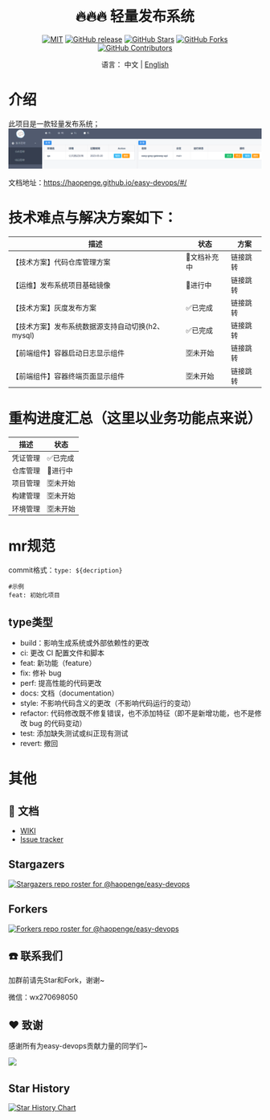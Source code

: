 <div align="center">

<h1 align="center">🔥🔥🔥 轻量发布系统</h1>

<div align="center">

[![MIT](https://img.shields.io/badge/license-MIT-blue.svg)](https://github.com/haopenge/easy-devops/blob/main/LICENSE)
[![GitHub release](https://img.shields.io/github/release/haopenge/easy-devops)](https://github.com/haopenge/easy-devops/releases)
[![GitHub Stars](https://img.shields.io/github/stars/haopenge/easy-devops)](https://github.com/haopenge/easy-devops/stargazers)
[![GitHub Forks](https://img.shields.io/github/forks/haopenge/easy-devops)](https://github.com/haopenge/easy-devops/fork)
[![GitHub Contributors](https://img.shields.io/github/contributors/haopenge/easy-devops)](https://github.com/haopenge/easy-devops/graphs/contributors)

</div>

语言： 中文 | [English](README_CN.md)
</div>


# 介绍

此项目是一款轻量发布系统；
![](docs/img/project.png)

文档地址：https://haopenge.github.io/easy-devops/#/

# 技术难点与解决方案如下：

| 描述               | 状态      | 方案   |
| ---------------- | ------- | ---- |
| 【技术方案】代码仓库管理方案   | 📄文档补充中 | 链接跳转 |
| 【运维】发布系统项目基础镜像   | 🚀进行中   | 链接跳转 |
| 【技术方案】灰度发布方案     | ✅已完成    | 链接跳转 |
| 【技术方案】发布系统数据源支持自动切换(h2、mysql)     | ✅已完成    | 链接跳转 |
| 【前端组件】容器启动日志显示组件 | 🈳未开始   | 链接跳转 |
| 【前端组件】容器终端页面显示组件 | 🈳未开始   | 链接跳转  |

  
# 重构进度汇总（这里以业务功能点来说）  


| 描述   | 状态    |
| ---- | ----- |
| 凭证管理 | ✅已完成  |
| 仓库管理 | 🚀进行中 |
| 项目管理 | 🈳未开始 |
| 构建管理 | 🈳未开始 |
| 环境管理 | 🈳未开始 |

# mr规范

commit格式：`type: ${decription}`

```
#示例
feat: 初始化项目
```

## type类型

-   build：影响生成系统或外部依赖性的更改
-   ci: 更改 CI 配置文件和脚本
-   feat: 新功能（feature）
-   fix: 修补 bug
-   perf: 提高性能的代码更改
-   docs: 文档（documentation）
-   style: 不影响代码含义的更改（不影响代码运行的变动）
-   refactor: 代码修改既不修复错误，也不添加特征（即不是新增功能，也不是修改 bug 的代码变动）
-   test: 添加缺失测试或纠正现有测试
-   revert: 撤回


# 其他

## 📑 文档

* <a href="https://github.com/haopenge/easy-devops/wiki">WIKI</a>
* <a href="https://github.com/haopenge/easy-devops/issues">Issue tracker</a>

## Stargazers
[![Stargazers repo roster for @haopenge/easy-devops](https://reporoster.com/stars/haopenge/easy-devops)](https://github.com/haopenge/easy-devops/stargazers)

## Forkers
[![Forkers repo roster for @haopenge/easy-devops](https://reporoster.com/forks/haopenge/easy-devops)](https://github.com/haopenge/easy-devops/network/members)

## ☎️ 联系我们

加群前请先Star和Fork，谢谢~

微信：wx270698050



## ❤️ 致谢
感谢所有为easy-devops贡献力量的同学们~

<a href="https://github.com/haopenge/easy-devops/graphs/contributors">
  <img src="https://contrib.rocks/image?repo=haopenge/easy-devops" />
</a>

## Star History

<a href="https://star-history.com/#haopenge/easy-devops&Date">
<picture>
<source media="(prefers-color-scheme: dark)" srcset="https://api.star-history.com/svg?repos=haopenge/easy-devops&type=Date&theme=dark" />
<source media="(prefers-color-scheme: light)" srcset="https://api.star-history.com/svg?repos=haopenge/easy-devops&type=Date" />
<img alt="Star History Chart" src="https://api.star-history.com/svg?repos=haopenge/easy-devops&type=Date" />
</picture>
</a>




